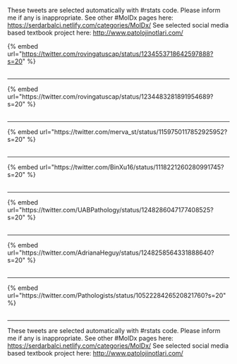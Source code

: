 

These tweets are selected automatically with #rstats code. Please inform me if any is inappropriate.
See other #MolDx pages here: https://serdarbalci.netlify.com/categories/MolDx/ 
See selected social media based textbook project here: http://www.patolojinotlari.com/

{% embed url="https://twitter.com/rovingatuscap/status/1234553718642597888?s=20" %}<br>
<br>
<hr>
{% embed url="https://twitter.com/rovingatuscap/status/1234483281891954689?s=20" %}<br>
<br>
<hr>
{% embed url="https://twitter.com/merva_st/status/1159750117852925952?s=20" %}<br>
<br>
<hr>
{% embed url="https://twitter.com/BinXu16/status/1118221260280991745?s=20" %}<br>
<br>
<hr>
{% embed url="https://twitter.com/UABPathology/status/1248286047177408525?s=20" %}<br>
<br>
<hr>
{% embed url="https://twitter.com/AdrianaHeguy/status/1248258564331888640?s=20" %}<br>
<br>
<hr>
{% embed url="https://twitter.com/Pathologists/status/1052228426520821760?s=20" %}<br>
<br>
<hr>


These tweets are selected automatically with #rstats code. Please inform me if any is inappropriate.
See other #MolDx pages here: https://serdarbalci.netlify.com/categories/MolDx/ 
See selected social media based textbook project here: http://www.patolojinotlari.com/
